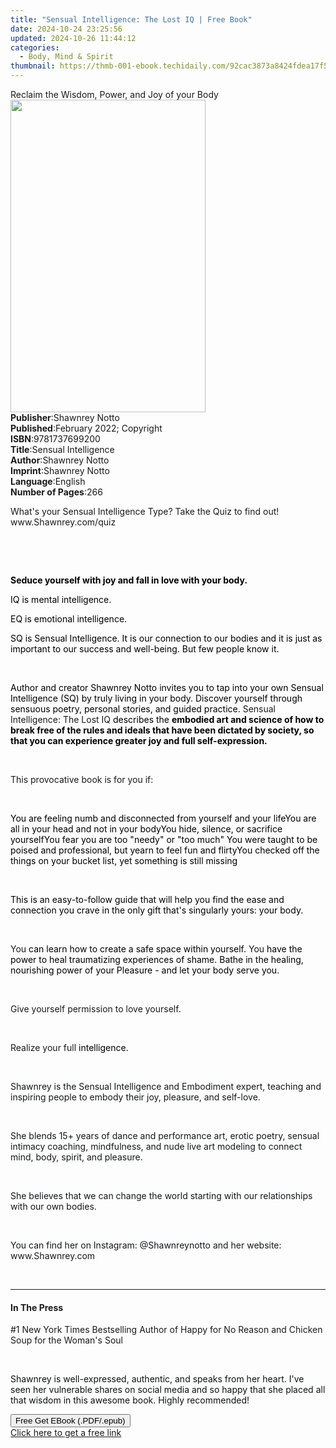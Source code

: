 ```yaml
---
title: "Sensual Intelligence: The Lost IQ | Free Book"
date: 2024-10-24 23:25:56
updated: 2024-10-26 11:44:12
categories:
  - Body, Mind & Spirit
thumbnail: https://thmb-001-ebook.techidaily.com/92cac3873a8424fdea17f58e3d774da95185384cdaa3d2f7ec8489e778ce79f0.jpg
---
```

<main id="book-container">
  <div class="flex flex-col">
    <div class="book-brief flex-1 py-6 px-4 sm:p-6 md:py-10 md:px-8">
      <!-- brief-->
      <div class="book-brief-main">
        Reclaim the Wisdom, Power, and Joy of your Body
      </div>
    </div>
    <div
      class="book-meta-info flex-1 grid gap-4 col-start-1 col-end-3 row-start-1 sm:mb-6 sm:grid-cols-4 lg:gap-6 lg:col-start-2 lg:row-end-6 lg:row-span-6 lg:mb-0"
    >
      <div
        class="book-meta-info-left place-content-center mt-4 p-4 text-sm leading-6 col-start-2 col-span-2 dark:text-slate-400"
      >
        <img
          class="w-full h-500 object-cover rounded-lg sm:h-255 sm:col-span-2 lg:col-span-full"
          src="https://img-001-ebook.techidaily.com/cc9957328e95670fa84adb9c61d9549e7763638733e5933907f0fc703c85b444.jpg"
          alt=""
          width="312"
          height="500"
        />
      </div>
      <div
        class="book-meta-info-right mt-2 col-start-1 row-start-2 col-span-3 self-center"
      >
        <!-- meta data  -->
        <div class="flex flex-col px-4 md:px-8">
          <div class="flex-1">
            <strong>Publisher</strong>:<span class="px-2">Shawnrey Notto</span>
          </div>
          <div class="flex-1">
            <strong>Published</strong>:<span class="px-2"
              >February 2022; Copyright</span
            >
          </div>
          <div class="flex-1">
            <strong>ISBN</strong>:<span class="px-2">9781737699200</span>
          </div>
          <div class="flex-1">
            <strong>Title</strong>:<span class="px-2"
              >Sensual Intelligence</span
            >
          </div>
          <div class="flex-1">
            <strong>Author</strong>:<span class="px-2">Shawnrey Notto</span>
          </div>
          <div class="flex-1">
            <strong>Imprint</strong>:<span class="px-2">Shawnrey Notto</span>
          </div>
          <div class="flex-1">
            <strong>Language</strong>:<span class="px-2">English</span>
          </div>
          <div class="flex-1">
            <strong>Number of Pages</strong>:<span class="px-2">266</span>
          </div>
        </div>
      </div>
    </div>
    <div class="book-description flex-1 py-6 px-4 sm:p-6 md:py-10 md:px-8">
      <div class="book-description-main">
        <div accordion-content="" id="description">
          <p class="ql-align-center">
            What's your Sensual Intelligence Type? Take the Quiz to find out!
            www.Shawnrey.com/quiz
          </p>
          <p class="ql-align-center"><br /></p>
          <p class="ql-align-center"><br /></p>
          <p class="ql-align-center">
            <strong style="color: rgb(0, 0, 0)"
              >Seduce yourself with joy and fall in love with your body.</strong
            >
          </p>
          <p>
            <span style="color: rgb(0, 0, 0)"
              >IQ is mental intelligence.&nbsp;</span
            >
          </p>
          <p>
            <span style="color: rgb(0, 0, 0)"
              >EQ is emotional intelligence.&nbsp;</span
            >
          </p>
          <p>
            <span style="color: rgb(0, 0, 0)"
              >SQ is Sensual Intelligence. It is our connection to our bodies
              and it is just as important to our success and well-being. But few
              people know it.&nbsp;</span
            >
          </p>
          <p><br /></p>
          <p>
            <span style="color: rgb(0, 0, 0)"
              >Author and creator Shawnrey Notto invites you to tap into your
              own Sensual Intelligence (SQ) by truly living in your body.
              Discover yourself through sensuous poetry, personal stories, and
              guided practice. </span
            >Sensual Intelligence: The Lost IQ<span style="color: rgb(0, 0, 0)">
              describes the </span
            ><strong style="color: rgb(0, 0, 0)"
              >embodied art and science of how to break free of the rules and
              ideals that have been dictated by society, so that you can
              experience greater joy and full self-expression.&nbsp;</strong
            >
          </p>
          <p><br /></p>
          <p>This provocative book is for you if:</p>
          <p><br /></p>
          <span style="color: rgb(0, 0, 0)"
            >You are feeling numb and disconnected from yourself and your
            life</span
          ><span style="color: rgb(0, 0, 0)"
            >You are all in your head and not in your body</span
          ><span style="color: rgb(0, 0, 0)"
            >You hide, silence, or sacrifice yourself</span
          ><span style="color: rgb(0, 0, 0)"
            >You fear you are too "needy" or "too much"&nbsp;</span
          ><span style="color: rgb(0, 0, 0)"
            >You were taught to be poised and professional, but yearn to feel
            fun and flirty</span
          ><span style="color: rgb(0, 0, 0)"
            >You checked off the things on your bucket list, yet something is
            still missing</span
          >
          <p><br /></p>
          <p>
            <span style="color: rgb(0, 0, 0)"
              >This is an easy-to-follow guide that will help you find the ease
              and connection you crave in the only gift that's singularly yours:
              your body.&nbsp;</span
            >
          </p>
          <p><br /></p>
          <p>
            You<span style="color: rgb(0, 0, 0)">
              can learn how to create a safe space within yourself. </span
            >You<span style="color: rgb(0, 0, 0)">
              have the power to heal traumatizing experiences of shame. Bathe in
              the healing, nourishing power of your Pleasure - and let your body
              serve you.&nbsp;</span
            >
          </p>
          <p><br /></p>
          <p>Give yourself permission to love yourself.</p>
          <p>&nbsp;</p>
          <p>
            Realize your full
            <span style="color: rgb(0, 0, 0)">intelligence.</span>
          </p>
          <p><br /></p>
          <p>
            <span style="color: rgb(21, 23, 25)"
              >Shawnrey is the Sensual Intelligence and Embodiment expert,
              teaching and inspiring people to embody their joy, pleasure, and
              self-love.</span
            >
          </p>
          <p><span style="color: rgb(0, 0, 0)">&nbsp;</span></p>
          <p>
            <span style="color: rgb(21, 23, 25)"
              >She blends 15+ years of dance and performance art, erotic poetry,
              sensual intimacy coaching, mindfulness, and nude live art modeling
              to connect mind, body, spirit, and pleasure.&nbsp;</span
            >
          </p>
          <p><span style="color: rgb(0, 0, 0)">&nbsp;</span></p>
          <p>
            <span style="color: rgb(21, 23, 25)"
              >She believes that we can change the world starting with our
              relationships with our own bodies.</span
            >
          </p>
          <p><span style="color: rgb(0, 0, 0)">&nbsp;</span></p>
          <p>
            <span style="color: rgb(21, 23, 25)"
              >You can find her on Instagram: @Shawnreynotto and her website: </span
            >www.Shawnrey.com
          </p>
          <p><span style="color: rgb(21, 23, 25)">&nbsp;</span></p>
        </div>
        <div class="accordion-fader"></div>
      </div>
    </div>
    <div class="book-excerpts flex-1 py-6 px-4 sm:p-6 md:py-10 md:px-8">
      <!-- excerpts-->
      <div class="book-excerpts-main">
        <hr />
        <h4 class="placeholder placeholder-heading">
          <span>In The Press</span>
        </h4>
        <p>
          #1 New York Times Bestselling Author of&nbsp;Happy for No
          Reason&nbsp;and&nbsp;Chicken Soup for the Woman's Soul
        </p>
        <p></p>
        <p><br /></p>
        <p>
          <span style="color: rgba(15, 17, 17, 1)"
            >Shawnrey is well-expressed, authentic, and speaks from her heart.
            I've seen her vulnerable shares on social media and so happy that
            she placed all that wisdom in this awesome book. Highly
            recommended!</span
          >
        </p>
        <p></p>
      </div>
    </div>
    <div
      class="book-about-author flex-1 py-6 px-4 sm:p-6 md:py-10 md:px-8"
    ></div>
    <div class="book-free-get flex-1 py-6 px-4 sm:p-6 md:py-10 md:px-8">
      <button
        id="btn-free-get"
        class="bg-blue-500 hover:bg-blue-700 text-white font-bold py-2 px-4 rounded"
      >
        Free Get EBook (.PDF/.epub)
      </button>
      <div id="countdown-display" class="px-2 text-lg mt-2"></div>
      <a
        id="free-link"
        class="hidden bg-blue-500 hover:bg-blue-700 text-white font-bold py-2 px-4 rounded"
        href="https://www.ebooks.com/en-us/book/210511246/sensual-intelligence-the-lost-iq/shawnrey-notto/"
        target="_blank"
        >Click here to get a free link</a
      >
    </div>
    <script>
      let countdownTime = 0;
      let countdownInterval = null;
      document
        .getElementById('btn-free-get')
        .addEventListener('click', startCountdown);
      function startCountdown() {
        countdownTime = new Date().getTime() + 60000 * 3;
        countdownInterval = setInterval(updateCountdown, 1000);
        document.getElementById('btn-free-get').disabled = true;
        document
          .getElementById('btn-free-get')
          .classList.add('bg-gray-500', 'cursor-not-allowed');
      }
      function updateCountdown() {
        let currentTime = new Date().getTime();
        let timeLeft = countdownTime - currentTime;
        let secondsLeft = Math.floor(timeLeft / 1000);
        document.getElementById('countdown-display').innerHTML =
          `Remaining time: ${secondsLeft} seconds.`;
        if (secondsLeft <= 0) {
          clearInterval(countdownInterval);
          document.getElementById('btn-free-get').classList.add('hidden');
          document.getElementById('free-link').classList.remove('hidden');
          document.getElementById('countdown-display').innerHTML = '';
        }
      }
    </script>
  </div>
</main>

